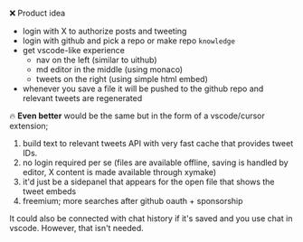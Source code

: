❌ Product idea

- login with X to authorize posts and tweeting
- login with github and pick a repo or make repo `knowledge`
- get vscode-like experience
  - nav on the left (similar to uithub)
  - md editor in the middle (using monaco)
  - tweets on the right (using simple html embed)
- whenever you save a file it will be pushed to the github repo and relevant tweets are regenerated

🔥 **Even better** would be the same but in the form of a vscode/cursor extension;

1. build text to relevant tweets API with very fast cache that provides tweet IDs.
2. no login required per se (files are available offline, saving is handled by editor, X content is made available through xymake)
3. it'd just be a sidepanel that appears for the open file that shows the tweet embeds
4. freemium; more searches after github oauth + sponsorship

It could also be connected with chat history if it's saved and you use chat in vscode. However, that isn't needed.
